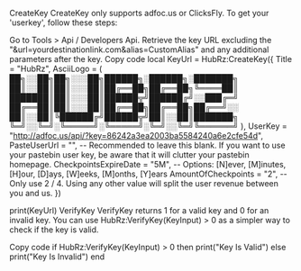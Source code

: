 CreateKey
CreateKey only supports adfoc.us or ClicksFly. To get your 'userkey', follow these steps:

Go to Tools > Api / Developers Api.
Retrieve the key URL excluding the "&url=yourdestinationlink.com&alias=CustomAlias" and any additional parameters after the key.
Copy code
local KeyUrl = HubRz:CreateKey({
  Title = "HubRz",
  AsciiLogo = (
    ██╗░░██╗██╗░░░██╗██████╗░██████╗░███████╗
    ██║░░██║██║░░░██║██╔══██╗██╔══██╗╚════██║
    ███████║██║░░░██║██████╦╝██████╔╝░░███╔═╝
    ██╔══██║██║░░░██║██╔══██╗██╔══██╗██╔══╝░░
    ██║░░██║╚██████╔╝██████╦╝██║░░██║███████╗
    ╚═╝░░╚═╝░╚═════╝░╚═════╝░╚═╝░░╚═╝╚══════╝
  ),
  UserKey = "http://adfoc.us/api/?key=86242a3ea2003ba5584240a6e2cfe54d",
  PasteUserUrl = "", -- Recommended to leave this blank. If you want to use your pastebin user key, be aware that it will clutter your pastebin homepage.
  CheckpointsExpireDate = "5M", -- Options: [N]ever, [M]inutes, [H]our, [D]ays, [W]eeks, [M]onths, [Y]ears
  AmountOfCheckpoints = "2", -- Only use 2 / 4. Using any other value will split the user revenue between you and us.
})

print(KeyUrl)
VerifyKey
VerifyKey returns 1 for a valid key and 0 for an invalid key. You can use HubRz:VerifyKey(KeyInput) > 0 as a simpler way to check if the key is valid.

Copy code
if HubRz:VerifyKey(KeyInput) > 0 then
  print("Key Is Valid")
else
  print("Key Is Invalid")
end
